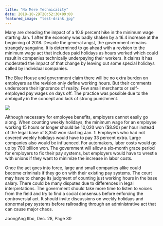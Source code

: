 ```yaml
---
title: "No Mere Technicality"
date: 2018-10-29T20:52:30+09:00
featured_image: "test-drink.jpg"
---
```


Many are dreading the impact of a 10.9 percent hike in the minimum wage starting Jan. 1 after the economy was badly shaken by a 16.4 increase at the beginning of 2018. Despite the general angst, the government remains strangely sanguine. It is determined to go ahead with a revision to the minimum wage act that includes paid holidays as hours worked which could result in companies technically underpaying their workers. It claims it has moderated the impact of that change by leaving out some special holidays called by individual companies. 

The Blue House and government claim there will be no extra burden on employers as the revision only define working hours. But their comments underscore their ignorance of reality. Few small merchants or self-employed pay wages on days off. The practice was possible due to the ambiguity in the concept and lack of strong punishment. 

![](/img/test-cock.png)

Although necessary for employee benefits, employers cannot easily go along. When counting weekly holidays, the minimum wage for an employee working 15 hours or longer should be 10,020 won ($8.90) per hour instead of the legal base of 8,350 won starting Jan. 1. Employers who had not covered weekly holidays would have to pay 33 percent extra. Large companies also would be influenced. For automakers, labor costs would go up by 700 billion won. The government will allow a six-month grace period for employers to fix their pay systems, but employers would have to wrestle with unions if they want to minimize the increase in labor costs. 

Once the act goes into force, large and small companies alike could become criminals if they go on with their existing pay systems. The court may have to change its judgment of counting just working hours in the base salary. There could be many disputes due to differences in legal interpretations. The government should take more time to listen to voices from the field and try to find a social consensus before enforcing the controversial act. It should invite discussions on weekly holidays and abnormal pay systems before railroading through an administrative act that can cause major chaos. 

JoongAng Ilbo, Dec. 28, Page 30